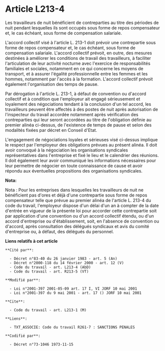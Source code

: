 # Article L213-4

Les travailleurs de nuit bénéficient de contreparties au titre des périodes de nuit pendant lesquelles ils sont occupés sous
forme de repos compensateur et, le cas échéant, sous forme de compensation salariale.

L'accord collectif visé à l'article L. 213-1 doit prévoir une contrepartie sous forme de repos compensateur et, le cas
échéant, sous forme de compensation salariale. L'accord collectif prévoit, en outre, des mesures destinées à améliorer les
conditions de travail des travailleurs, à faciliter l'articulation de leur activité nocturne avec l'exercice de
responsabilités familiales et sociales, notamment en ce qui concerne les moyens de transport, et à assurer l'égalité
professionnelle entre les femmes et les hommes, notamment par l'accès à la formation. L'accord collectif prévoit également
l'organisation des temps de pause.

Par dérogation à l'article L. 213-1, à défaut de convention ou d'accord collectif et à condition que l'employeur ait engagé
sérieusement et loyalement des négociations tendant à la conclusion d'un tel accord, les travailleurs peuvent être affectés à
des postes de nuit après autorisation de l'inspecteur du travail accordée notamment après vérification des contreparties qui
leur seront accordées au titre de l'obligation définie au premier alinéa ci-dessus, de l'existence de temps de pause et selon
des modalités fixées par décret en Conseil d'Etat.

L'engagement de négociations loyales et sérieuses visé ci-dessus implique le respect par l'employeur des obligations prévues
au présent alinéa. Il doit avoir convoqué à la négociation les organisations syndicales représentatives dans l'entreprise et
fixé le lieu et le calendrier des réunions. Il doit également leur avoir communiqué les informations nécessaires pour leur
permettre de négocier en toute connaissance de cause et avoir répondu aux éventuelles propositions des organisations
syndicales.

**Nota:**

Nota : Pour les entreprises dans lesquelles les travailleurs de nuit ne bénéficient pas d'ores et déjà d'une contrepartie
sous forme de repos compensateur telle que prévue au premier alinéa de l'article L. 213-4 du code du travail, l'employeur
dispose d'un délai d'un an à compter de la date d'entrée en vigueur de la présente loi pour accorder cette contrepartie soit
par application d'une convention ou d'un accord collectif étendu, ou d'un accord d'entreprise ou d'établissement, soit, en
l'absence de convention ou d'accord, après consultation des délégués syndicaux et avis du comité d'entreprise ou, à défaut,
des délégués du personnel.

**Liens relatifs à cet article**

	**Cité par**:

	  - Décret n°83-40 du 26 janvier 1983 - art. 5 (An)
	  - Décret n°2000-118 du 14 février 2000 - art. 12 (V)
	  - Code du travail - art. L213-4 (AbD)
	  - Code du travail - art. R213-5 (VT)

	**Modifié par**:

	  - Loi n°2001-397 2001-05-09 art. 17 I, VI JORF 10 mai 2001
	  - Loi n°2001-397 du 9 mai 2001 - art. 17 () JORF 10 mai 2001

	**Cite**:

	  - Code du travail - art. L213-1 (M)

	**Liens**:

	  - TXT_ASSOCIE: Code du travail R261-7 : SANCTIONS PENALES

	**Codifié par**:

	  - Décret n°73-1046 1973-11-15
